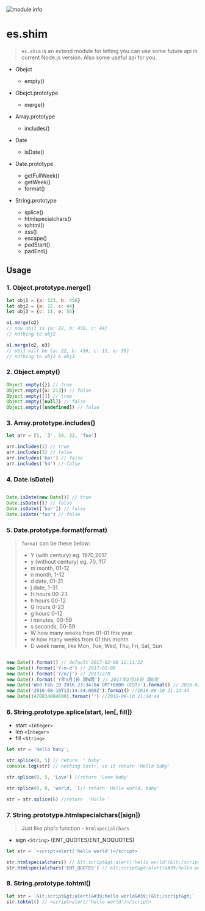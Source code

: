 ![module info](https://nodei.co/npm/es.shim.png?downloads=true&downloadRank=true&stars=true)

# es.shim
> `es.shim` is an extend module for letting you can use some future api in current Node.js version.
> Also some useful api for you.


+ Obejct
    * empty()


+ Obejct.prototype
    * merge()


+ Array.prototype
    * includes()



+ Date
    * isDate()


+ Date.prototype
    * getFullWeek()
    * getWeek()
    * format()


+ String.prototype
    * splice()
    * htmlspecialchars()
    * tohtml()
    * xss()
    * escape()
    * padStart()
    * padEnd()



    


## Usage

### 1. Object.prototype.merge()
```javascript
let obj1 = {a: 123, b: 456}
let obj2 = {a: 22, c: 44}
let obj3 = {c: 11, e: 55}

o1.merge(o2)
// now obj1 is {a: 22, b: 456, c: 44}
// nothing to obj2 

o1.merge(o2, o3)
// obj1 will be {a: 22, b: 456, c: 11, e: 55}
// nothing to obj2 & obj3

```

### 2. Object.empty()
```javascript
Object.empty({}) // true
Object.empty({a: 213}) // false
Object.empty([]) // true
Object.empty([null]) // false
Object.empty([undefined]) // false

```


### 3. Array.prototype.includes()
```javascript
let arr = [1, '3', 54, 32, 'foo']

arr.includes(1) // true
arr.includes(3) // false
arr.includes('bar') // false
arr.includes('54') // false

```


### 4. Date.isDate()
```javascript

Date.isDate(new Date()) // true
Date.isDate({}) // false
Date.isDate(['bar']) // false
Date.isDate('foo') // false

```


### 5. Date.prototype.format(format)
> `format` can be these below:
> - Y (with century) eg. 1970,2017
> - y (without century) eg. 70, 117
> - m month, 01-12
> - n month, 1-12
> - d date, 01-31
> - j date, 1-31
> - H hours 00-23
> - h hours 00-12
> - G hours 0-23
> - g hours 0-12
> - i minutes, 00-59
> - s seconds, 00-59
> - W how many weeks from 01-01 this year
> - w how many weeks from 01 this month
> - D week name, like Mon, Tue, Wed, Thu, Fri, Sat, Sun

```javascript

new Date().format() // default 2017-02-08 12:11:23
new Date().format('Y-m-d') // 2017-02-08
new Date().format('Y/n/j') // 2017/2/8
new Date().format('Y年n月j日 第W周') // 2017年2月10日 第6周
new Date('Wed Feb 10 2016 23:34:04 GMT+0800 (CST)').format() // 2016-02-10 23:34:04
new Date('2016-08-10T13:14:44.000Z').format() //2016-08-10 21:14:44
new Date(1470834884000).format('') //2016-08-10 21:14:44

```


### 6. String.prototype.splice(start, len[, fill])
- start `<Integer>`
- len `<Integer>`
- fill `<String>`

```javascript
let str = 'Hello baby';

str.splice(0, 5) // return  ' baby'
console.log(str) // nothing tostr, so it return 'Hello baby'

str.splice(0, 5, 'Love') //return 'Love baby'

str.splice(6, 0, 'world, ')// return 'Hello world, baby'

str = str.splice(6) //return  'Holle '

```


### 7. String.prototype.htmlspecialchars([sign])
> Just like php's function - `htmlspecialchars`
- sign `<String>` (ENT_QUOTES/ENT_NOQUOTES)

```javascript
let str = `<script>alert('hello world')</script>`

str.htmlspecialchars() // &lt;script&gt;alert('hello world')&lt;/script&gt;
str.htmlspecialchars('ENT_QUOTES') // &lt;script&gt;alert(&#39;hello world&#39;)&lt;/script&gt;

```


### 8. String.prototype.tohtml()
```javascript
let str = `&lt;script&gt;alert(&#39;hello world&#39;)&lt;/script&gt;`
str.tohtml() // <script>alert('hello world')</script>

```

